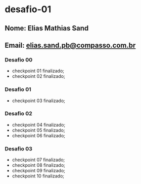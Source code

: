 # desafio-01
## Nome: Elias Mathias Sand
## Email: elias.sand.pb@compasso.com.br

### Desafio 00
- checkpoint 01 finalizado;
- checkpoint 02 finalizado;

### Desafio 01
- checkpoint 03 finalizado;

### Desafio 02
- checkpoint 04 finalizado;
- checkpoint 05 finalizado;
- checkpoint 06 finalizado;

### Desafio 03
- checkpoint 07 finalizado;
- checkpoint 08 finalizado;
- checkpoint 09 finalizado;
- checkpoint 10 finalizado;